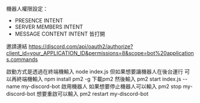 機器人權限設定：
- PRESENCE INTENT
- SERVER MEMBERS INTENT
- MESSAGE CONTENT INTENT
皆打開

邀請連結
https://discord.com/api/oauth2/authorize?client_id=your_APPLICATION_ID&permissions=8&scope=bot%20applications.commands

啟動方式是透過在終端機輸入 node index.js 但如果想要讓機器人在後台運行
可以再終端機輸入 npm install pm2 -g 下載pm2
然後輸入 pm2 start index.js --name my-discord-bot 啟用機器人
如果想要停止機器人可以輸入 pm2 stop my-discord-bot
想要重啟可以輸入 pm2 restart my-discord-bot
